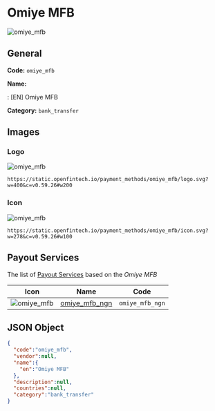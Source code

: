 
# Omiye MFB 
![omiye_mfb](https://static.openfintech.io/payment_methods/omiye_mfb/logo.svg?w=400&c=v0.59.26#w200)  

## General 
**Code:** `omiye_mfb` 
 
**Name:** 
 
:	[EN] Omiye MFB 
 
**Category:** `bank_transfer` 
 

## Images 

### Logo 
![omiye_mfb](https://static.openfintech.io/payment_methods/omiye_mfb/logo.svg?w=400&c=v0.59.26#w200)  

```
https://static.openfintech.io/payment_methods/omiye_mfb/logo.svg?w=400&c=v0.59.26#w200
```  

### Icon 
![omiye_mfb](https://static.openfintech.io/payment_methods/omiye_mfb/icon.svg?w=278&c=v0.59.26#w100)  

```
https://static.openfintech.io/payment_methods/omiye_mfb/icon.svg?w=278&c=v0.59.26#w100
```  

## Payout Services 
 
The list of [Payout Services](/payout-services/) based on the _Omiye MFB_ 

|Icon|Name|Code| 
|:---:|:---:|:---:| 
|![omiye_mfb](https://static.openfintech.io/payout_methods/omiye_mfb/icon.svg?w=278&c=v0.59.26#w40) |[omiye_mfb_ngn](/payout-services/omiye_mfb_ngn/)|`omiye_mfb_ngn`| 
 

## JSON Object 

```json
{
  "code":"omiye_mfb",
  "vendor":null,
  "name":{
    "en":"Omiye MFB"
  },
  "description":null,
  "countries":null,
  "category":"bank_transfer"
}
```  
